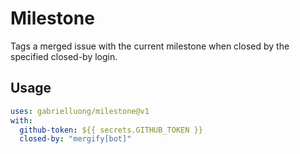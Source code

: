 # Milestone

Tags a merged issue with the current milestone when closed by the specified closed-by login.

## Usage

```yaml
uses: gabrielluong/milestone@v1
with:
  github-token: ${{ secrets.GITHUB_TOKEN }}
  closed-by: "mergify[bot]"
```
